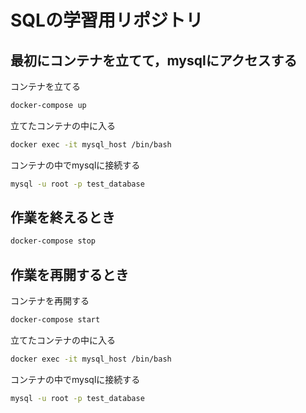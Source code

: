 # SQLの学習用リポジトリ

## 最初にコンテナを立てて，mysqlにアクセスする

コンテナを立てる

```bash
docker-compose up
```

立てたコンテナの中に入る

```bash
docker exec -it mysql_host /bin/bash
```

コンテナの中でmysqlに接続する

```bash
mysql -u root -p test_database
```

## 作業を終えるとき

```bash
docker-compose stop
```

## 作業を再開するとき

コンテナを再開する

```bash
docker-compose start
```

立てたコンテナの中に入る

```bash
docker exec -it mysql_host /bin/bash
```

コンテナの中でmysqlに接続する

```bash
mysql -u root -p test_database
```
